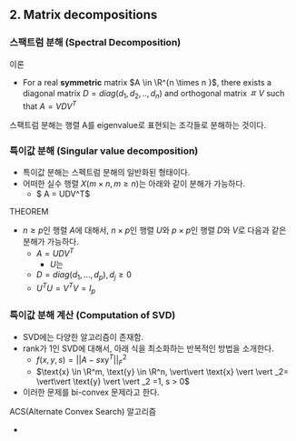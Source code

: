 ## 2. Matrix decompositions

### 스팩트럼 분해 (Spectral Decomposition)

이론

- For a real **symmetric** matrix $A \in \R^{n \times n }$, there exists a diagonal matrix $D = diag(d_1, d_2, .., d_n)$ and orthogonal matrix $ㅍ$ $V$ such that $A = VDV^T$ 

스팩트럼 분해는 행렬 A를 eigenvalue로 표현되는 조각들로 분해하는 것이다. 



### 특이값 분해 (Singular value decomposition)

- 특이값 분해는 스펙트럼 분해의 일반화된 형태이다.
- 어떠한 실수 행렬 $X (m \times n, m \geq n)$는 아래와 같이 분해가 가능하다.
  - $ A = UDV^T$

THEOREM

- $n \geq p$인 ​행렬 $A$에 대해서, $n \times p$인 행렬 $U$와 $p \times p$인 행렬 $D$와 $V$로 다음과 같은 분해가 가능하다.
  - $A = UDV^T$
    - $U$는 
  - $D = diag(d_1, ..., d_p), d_j \geq 0$ 
  - $U^T U = V^T V = I_p$

### 특이값 분해 계산 (Computation of SVD)

- SVD에는 다양한 알고리즘이 존재함.
- rank가 1인 SVD에 대해서, 아래 식을 최소화하는 반복적인 방법을 소개한다.
  - $f(x,y,s) = \vert \vert A - s\text{x}\text{y}^T\vert\vert ^2 _F$
  - $\text{x} \in \R^m, \text{y} \in \R^n, \vert\vert \text{x} \vert \vert _2= \vert\vert \text{y} \vert \vert _2 =1, s > 0$
- 이러한 문제를 bi-convex 문제라고 한다.

ACS(Alternate Convex Search) 알고리즘

- 

